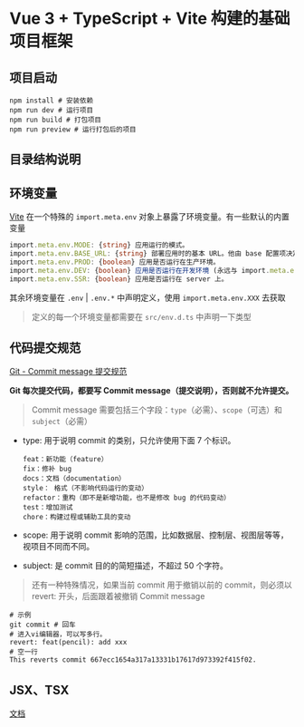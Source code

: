 <!--
 * @Author: Humphrey humphrey_cn@163.com
 * @Date: 2023-01-31 14:06:56
 * @LastEditors: Humphrey humphrey_cn@163.com
 * @LastEditTime: 2023-02-02 13:52:45
 * @Description: 项目说明文档
-->

# Vue 3 + TypeScript + Vite 构建的基础项目框架

## 项目启动

```shell
npm install # 安装依赖
npm run dev # 运行项目
npm run build # 打包项目
npm run preview # 运行打包后的项目
```

## 目录结构说明

## 环境变量

[Vite](https://cn.vitejs.dev/guide/env-and-mode.html) 在一个特殊的 `import.meta.env` 对象上暴露了环境变量。有一些默认的内置变量

```ts
import.meta.env.MODE: {string} 应用运行的模式。
import.meta.env.BASE_URL: {string} 部署应用时的基本 URL。他由 base 配置项决定。
import.meta.env.PROD: {boolean} 应用是否运行在生产环境。
import.meta.env.DEV: {boolean} 应用是否运行在开发环境 (永远与 import.meta.env.PROD相反)。
import.meta.env.SSR: {boolean} 应用是否运行在 server 上。
```

其余环境变量在 `.env` | `.env.*` 中声明定义，使用 `import.meta.env.XXX` 去获取

> 定义的每一个环境变量都需要在 `src/env.d.ts` 中声明一下类型

## 代码提交规范

[Git - Commit message 提交规范](https://blog.csdn.net/weixin_46652769/article/details/128828716)

**Git 每次提交代码，都要写 Commit message（提交说明），否则就不允许提交。**

> Commit message 需要包括三个字段：`type`（必需）、`scope`（可选）和 `subject`（必需）

- type: 用于说明 commit 的类别，只允许使用下面 7 个标识。

  ```
  feat：新功能（feature）
  fix：修补 bug
  docs：文档（documentation）
  style： 格式（不影响代码运行的变动）
  refactor：重构（即不是新增功能，也不是修改 bug 的代码变动）
  test：增加测试
  chore：构建过程或辅助工具的变动
  ```

- scope: 用于说明 commit 影响的范围，比如数据层、控制层、视图层等等，视项目不同而不同。

- subject: 是 commit 目的的简短描述，不超过 50 个字符。

> 还有一种特殊情况，如果当前 commit 用于撤销以前的 commit，则必须以 revert: 开头，后面跟着被撤销 Commit message

```shell
# 示例
git commit # 回车
# 进入vi编辑器，可以写多行。
revert: feat(pencil): add xxx
# 空一行
This reverts commit 667ecc1654a317a13331b17617d973392f415f02.
```

## JSX、TSX

[文档](https://github.com/vuejs/babel-plugin-jsx)
